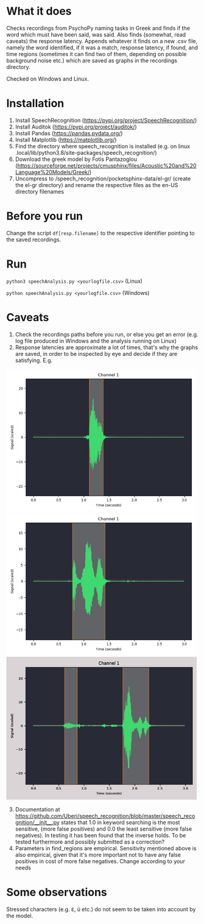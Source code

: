 # What it does
Checks recordings from PsychoPy naming tasks in Greek and finds if the word which must have been said, was said. Also finds (somewhat, read caveats) the response latency.
Appends whatever it finds on a new .csv file, namely the word identified, if it was a match, response latency, if found, and time regions (sometimes it can find two of them,
depending on possible background noise etc.) which are saved as graphs in the recordings directory. 

Checked on Windows and Linux.
# Installation 
1) Install SpeechRecognition (https://pypi.org/project/SpeechRecognition/)
2) Install Auditok (https://pypi.org/project/auditok/)
3) Install Pandas (https://pandas.pydata.org/)
4) Install Matplotlib (https://matplotlib.org/)
5) Find the directory where speech_recognition is installed (e.g. on linux .local/lib/python3.8/site-packages/speech_recognition/)
6) Download the greek model by Fotis Pantazoglou (https://sourceforge.net/projects/cmusphinx/files/Acoustic%20and%20Language%20Models/Greek/)
7) Uncompress to /speech_recognition/pocketsphinx-data/el-gr/ (create the el-gr directory) and rename the respective files as the en-US directory filenames

# Before you run
Change the script `df[resp.filename]` to the respective identifier pointing to the saved recordings.

# Run
`python3 speechAnalysis.py <yourlogfile.csv>` (Linux)

`python speechAnalysis.py <yourlogfile.csv>` (Windows)

# Caveats
1) Check the recordings paths before you run, or else you get an error (e.g. log file produced in Windows and the analysis running on Linux)
2) Response latencies are approximate a lot of times, that's why the graphs are saved, in order to be inspected by eye and decide if they are satisfying. E.g.
<img src="./test1.jpg" alt="Test Image 1" width="500"/>
<img src="./test2.jpg" alt="Test Image 2" width="500"/>
<img src="./test3.jpg" alt="Test Image 3" width="500"/>

3) Documentation at https://github.com/Uberi/speech_recognition/blob/master/speech_recognition/__init__.py states that 1.0 in keyword searching is the most sensitive,
(more false positives) and 0.0 the least sensitive (more false negatives). In testing it has been found that the inverse holds. To be tested
furthermore and possibly submitted as a correction?
4) Parameters in find_regions are empirical. Sensitivity mentioned above is also empirical, given that it's more important not to have any false positives
in cost of more false negatives. Change according to your needs

# Some observations
Stressed characters (e.g. έ, ϋ etc.) do not seem to be taken into account by the model.
